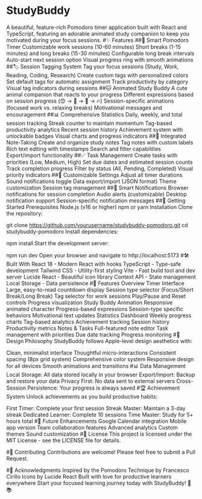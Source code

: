 # StudyBuddy
A beautiful, feature-rich Pomodoro timer application built with React and TypeScript, featuring an adorable animated study companion to keep you motivated during your focus sessions.
#✨ Features
##🍅 Smart Pomodoro Timer
Customizable work sessions (10-60 minutes)
Short breaks (1-15 minutes) and long breaks (15-30 minutes)
Configurable long break intervals
Auto-start next session option
Visual progress ring with smooth animations
##🏷️ Session Tagging System
Tag your focus sessions (Study, Work, Reading, Coding, Research)
Create custom tags with personalized colors
Set default tags for automatic assignment
Track productivity by category
Visual tag indicators during sessions
##🐱 Animated Study Buddy
A cute animal companion that reacts to your progress
Different expressions based on session progress (😊 → 🤔 → 😤 → 🔥)
Session-specific animations (focused work vs. relaxing breaks)
Motivational messages and encouragement
##📊 Comprehensive Statistics
Daily, weekly, and total session tracking
Streak counter to maintain momentum
Tag-based productivity analytics
Recent session history
Achievement system with unlockable badges
Visual charts and progress indicators
##📝 Integrated Note-Taking
Create and organize study notes
Tag notes with custom labels
Rich text editing with timestamps
Search and filter capabilities
Export/import functionality
##✅ Task Management
Create tasks with priorities (Low, Medium, High)
Set due dates and estimated session counts
Track completion progress
Filter by status (All, Pending, Completed)
Visual priority indicators
##🔧 Customizable Settings
Adjust all timer durations
Sound notifications toggle
Data export/import (JSON format)
Theme customization
Session tag management
##🔔 Smart Notifications
Browser notifications for session completion
Audio alerts (customizable)
Desktop notification support
Session-specific notification messages
##🚀 Getting Started
Prerequisites
Node.js (v16 or higher)
npm or yarn
Installation
Clone the repository:

git clone https://github.com/yourusername/studybuddy-pomodoro.git
cd studybuddy-pomodoro
Install dependencies:

npm install
Start the development server:

npm run dev
Open your browser and navigate to http://localhost:5173
#🛠️ Built With
React 18 - Modern React with hooks
TypeScript - Type-safe development
Tailwind CSS - Utility-first styling
Vite - Fast build tool and dev server
Lucide React - Beautiful icon library
Context API - State management
Local Storage - Data persistence
#📱 Features Overview
Timer Interface
Large, easy-to-read countdown display
Session type selector (Focus/Short Break/Long Break)
Tag selector for work sessions
Play/Pause and Reset controls
Progress visualization
Study Buddy Animation
Responsive animated character
Progress-based expressions
Session-type specific behaviors
Motivational text updates
Statistics Dashboard
Weekly progress charts
Tag-based analytics
Achievement tracking
Session history
Productivity metrics
Notes & Tasks
Full-featured note editor
Task management with priorities
Due date tracking
Progress monitoring
#🎨 Design Philosophy
StudyBuddy follows Apple-level design aesthetics with:

Clean, minimalist interface
Thoughtful micro-interactions
Consistent spacing (8px grid system)
Comprehensive color system
Responsive design for all devices
Smooth animations and transitions
#📊 Data Management
Local Storage: All data stored locally in your browser
Export/Import: Backup and restore your data
Privacy First: No data sent to external servers
Cross-Session Persistence: Your progress is always saved
#🏆 Achievement System
Unlock achievements as you build productive habits:

First Timer: Complete your first session
Streak Master: Maintain a 3-day streak
Dedicated Learner: Complete 10 sessions
Time Master: Study for 5+ hours total
#🔮 Future Enhancements
Google Calendar integration
Mobile app version
Team collaboration features
Advanced analytics
Custom themes
Sound customization
#📄 License
This project is licensed under the MIT License - see the LICENSE file for details.

#🤝 Contributing
Contributions are welcome! Please feel free to submit a Pull Request.

#💖 Acknowledgments
Inspired by the Pomodoro Technique by Francesco Cirillo
Icons by Lucide React
Built with love for productive learners everywhere
Start your focused learning journey today with StudyBuddy! 🚀📚
